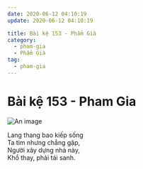 ```yaml
---
date: 2020-06-12 04:10:19
update: 2020-06-12 04:10:19

title: Bài kệ 153 - Phẩm Già
category:
  - pham-gia
  - Phẩm Già
tag:
  - pham-gia
---
```


# Bài kệ 153 - Pham Gia

![An image](/img/pham-gia/pham-gia-153.jpg)

Lang thang bao kiếp sống<br>Ta tìm nhưng chẳng gặp,<br>Người xây dựng nhà này,<br>Khổ thay, phải tái sanh.<br>
